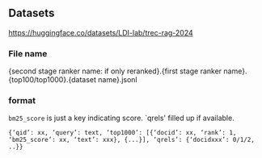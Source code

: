 ## Datasets
https://huggingface.co/datasets/LDI-lab/trec-rag-2024
### File name
{second stage ranker name: if only reranked}.{first stage ranker name}.{top100/top1000}.{dataset name}.jsonl
### format
`bm25_score` is just a key indicating score.
`qrels' filled up if available.
```
{‘qid’: xx, ‘query’: text, ‘top1000’: [{‘docid’: xx, ‘rank’: 1, ‘bm25_score’: xx, ‘text’: xxx}, {...}], ‘qrels’: {‘docidxxx’: 0/1/2, ..}}
```
